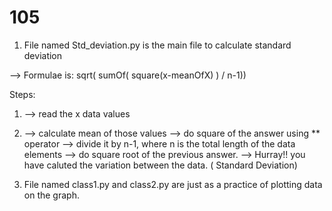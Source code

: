 # 105

1. File named Std_deviation.py is the main file to calculate standard deviation

--> Formulae is: sqrt( sumOf( square(x-meanOfX) ) / n-1))

Steps:
1. --> read the x data values
2. --> calculate mean of those values
--> do square of the answer using ** operator
--> divide it by n-1, where n is the total length of the data elements
--> do square root of the previous answer.
--> Hurray!! you have caluted the variation between the data. ( Standard Deviation)


2. File named class1.py and class2.py are just as a practice of plotting data on the graph.
